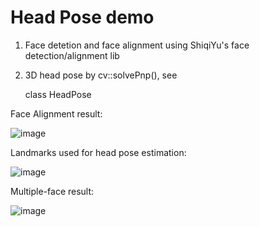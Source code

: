 # Head Pose demo

1. Face detetion and face alignment using ShiqiYu's face detection/alignment lib  
2. 3D head pose by cv::solvePnp(), see 

    class HeadPose


Face Alignment result:

![image](https://raw.githubusercontent.com/wanglin193/ShiqiYu_libfacedetection_test/master/snapshot1.png)


Landmarks used for head pose estimation:

![image](https://raw.githubusercontent.com/wanglin193/ShiqiYu_libfacedetection_test/master/snapshot2.png)


Multiple-face result:

![image](https://raw.githubusercontent.com/wanglin193/ShiqiYu_libfacedetection_test/master/snapshot3.png)
